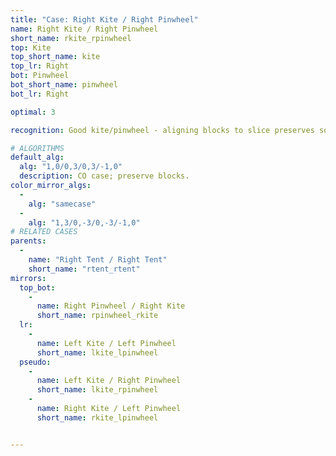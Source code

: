 ```yaml
---
title: "Case: Right Kite / Right Pinwheel"
name: Right Kite / Right Pinwheel
short_name: rkite_rpinwheel
top: Kite
top_short_name: kite
top_lr: Right
bot: Pinwheel
bot_short_name: pinwheel
bot_lr: Right

optimal: 3

recognition: Good kite/pinwheel - aligning blocks to slice preserves squareshape.

# ALGORITHMS
default_alg:
  alg: "1,0/0,3/0,3/-1,0"
  description: CO case; preserve blocks.
color_mirror_algs:
  -
    alg: "samecase"
  -
    alg: "1,3/0,-3/0,-3/-1,0"
# RELATED CASES
parents:
  -
    name: "Right Tent / Right Tent"
    short_name: "rtent_rtent"
mirrors:
  top_bot:
    -
      name: Right Pinwheel / Right Kite
      short_name: rpinwheel_rkite
  lr:
    -
      name: Left Kite / Left Pinwheel
      short_name: lkite_lpinwheel
  pseudo:
    -
      name: Left Kite / Right Pinwheel
      short_name: lkite_rpinwheel
    -
      name: Right Kite / Left Pinwheel
      short_name: rkite_lpinwheel


---
```


